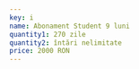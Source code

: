 ```yaml
---
key: i
name: Abonament Student 9 luni
quantity1: 270 zile
quantity2: întări nelimitate
price: 2000 RON
---
```

